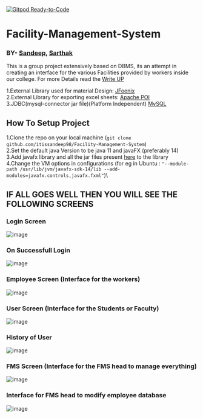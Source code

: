 [![Gitpod Ready-to-Code](https://img.shields.io/badge/Gitpod-Ready--to--Code-blue?logo=gitpod)](https://gitpod.io/#https://github.com/itissandeep98/Facility-Management-System) 

# Facility-Management-System
### BY- [Sandeep](https://github.com/itissandeep98), [Sarthak](https://github.com/sarthak144)
This is a group project extensively based on DBMS, its an attempt in creating an interface for the various Facilities provided by workers inside our college. For more Details read the [Write UP]( /Project%20Files/Work%20in%20Progress_Final%20Report.pdf )

1.External Library used for material Design: [JFoenix](https://github.com/jfoenixadmin/JFoenix)\
2.External Library for exporting excel sheets: [Apache POI](https://poi.apache.org/download.html)\
3.JDBC(mysql-connector jar file)(Platform Independent)  [MySQL](https://dev.mysql.com/downloads/connector/j/)


## How To Setup Project
1.Clone the repo on your local machine (`git clone github.com/itissandeep98/Facility-Management-System`) \
2.Set the default java Version to be java 11 and javaFX (preferably 14)\
3.Add javafx library and all the jar files present [here](FMS/external%20libraries) to the library\
4.Change the VM options in configurations (for eg in Ubuntu : `"--module-path /usr/lib/jvm/javafx-sdk-14/lib --add-modules=javafx.controls,javafx.fxml"`)\

## IF ALL GOES WELL THEN YOU WILL SEE THE FOLLOWING SCREENS
### Login Screen
![image](https://user-images.githubusercontent.com/44255731/80458729-de677d00-894e-11ea-9fc4-c3e21b61ca60.png)
### On Successfull Login
![image](https://user-images.githubusercontent.com/44255731/80458829-1373cf80-894f-11ea-9729-1609a5e004da.png)
### Employee Screen (Interface for the workers) 
![image](https://user-images.githubusercontent.com/44255731/80458898-2b4b5380-894f-11ea-9b1d-f8535146a560.png)
### User Screen (Interface for the Students or Faculty)
![image](https://user-images.githubusercontent.com/44255731/80458945-428a4100-894f-11ea-9982-12af753d50b7.png)
### History of User
![image](https://user-images.githubusercontent.com/44255731/80458987-4e760300-894f-11ea-9e5e-4580ed79cedf.png)
### FMS Screen (Interface for the FMS head to manage everything)
![image](https://user-images.githubusercontent.com/44255731/80459056-6b123b00-894f-11ea-9be4-78955e62b07a.png)
### Interface for FMS head to modify employee database
![image](https://user-images.githubusercontent.com/44255731/80459081-76fdfd00-894f-11ea-996b-cf7a823406bf.png)


